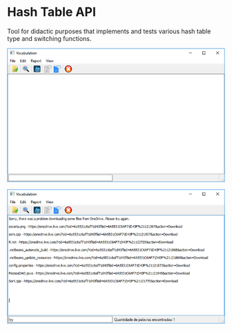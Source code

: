 # Hash Table API
Tool for didactic purposes that implements and tests various hash table type and switching functions.

<p align="center"> <img src="imgs/1.png"></p>
<p align="center"> <img src="imgs/2.png"></p>
